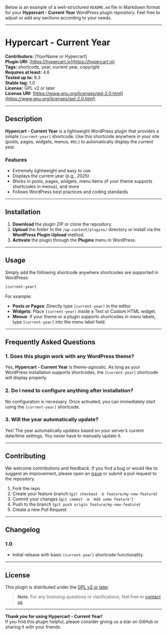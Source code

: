 Below is an example of a well-structured `README.md` file in Markdown format for your **Hypercart - Current Year** WordPress plugin repository. Feel free to adjust or add any sections according to your needs.

---

# Hypercart - Current Year

**Contributors:** [YourName or Hypercart]  
**Plugin URI:** [https://hypercart.io](https://hypercart.io)  
**Tags:** shortcode, year, current year, copyright  
**Requires at least:** 4.6  
**Tested up to:** 6.3  
**Stable tag:** 1.0  
**License:** GPL v2 or later  
**License URI:** [https://www.gnu.org/licenses/gpl-2.0.html](https://www.gnu.org/licenses/gpl-2.0.html)

---

## Description

**Hypercart - Current Year** is a lightweight WordPress plugin that provides a simple `[current-year]` shortcode. Use this shortcode anywhere in your site (posts, pages, widgets, menus, etc.) to automatically display the current year.

### Features

- Extremely lightweight and easy to use
- Displays the current year (e.g., 2025)
- Works in posts, pages, widgets, menu items (if your theme supports shortcodes in menus), and more
- Follows WordPress best practices and coding standards

---

## Installation

1. **Download** the plugin ZIP or clone the repository.
2. **Upload** the folder to the `/wp-content/plugins/` directory or install via the **WordPress Plugin Upload** method.
3. **Activate** the plugin through the **Plugins** menu in WordPress.

---

## Usage

Simply add the following shortcode anywhere shortcodes are supported in WordPress:

```html
[current-year]
```

For example:

- **Posts or Pages**: Directly type `[current-year]` in the editor.  
- **Widgets**: Place `[current-year]` inside a Text or Custom HTML widget.  
- **Menus**: If your theme or a plugin supports shortcodes in menu labels, type `[current-year]` into the menu label field.

---

## Frequently Asked Questions

### 1. Does this plugin work with any WordPress theme?

Yes, **Hypercart - Current Year** is theme-agnostic. As long as your WordPress installation supports shortcodes, the `[current-year]` shortcode will display properly.

### 2. Do I need to configure anything after installation?

No configuration is necessary. Once activated, you can immediately start using the `[current-year]` shortcode.

### 3. Will the year automatically update?

Yes! The year automatically updates based on your server’s current date/time settings. You never have to manually update it.

---

## Contributing

We welcome contributions and feedback. If you find a bug or would like to suggest an improvement, please open an [issue](link-to-your-issues-page) or submit a pull request to the repository.

1. Fork the repo
2. Create your feature branch (`git checkout -b feature/my-new-feature`)
3. Commit your changes (`git commit -m 'Add some feature'`)
4. Push to the branch (`git push origin feature/my-new-feature`)
5. Create a new Pull Request

---

## Changelog

### 1.0
- Initial release with basic `[current-year]` shortcode functionality.

---

## License

This plugin is distributed under the [GPL v2 or later](https://www.gnu.org/licenses/gpl-2.0.html).  

> **Note**: For any licensing questions or clarifications, feel free to [contact us](mailto:youremail@example.com).

---

**Thank you for using Hypercart - Current Year!**  
If you find this plugin helpful, please consider giving us a star on GitHub or sharing it with your friends.
